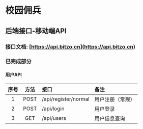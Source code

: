 # 校园佣兵

## 后端接口-移动端API

### 接口文档: [https://api.bitzo.cn](https://api.bitzo.cn)

### 已完成部分

#### 用户API

|序号| 方法  | 接口 | 备注 |
|:-:|:--:|:--|:---|
|1   | POST | /api/register/normal |用户注册（常规）|
|2   | POST | /api/login | 用户登录 |
|3   | GET  | /api/users  | 用户信息查询  |
